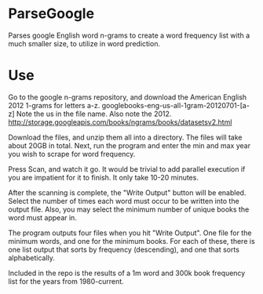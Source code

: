# ParseGoogle
Parses google English word n-grams to create a word frequency list with a much smaller size, to utilize in word prediction.

# Use
Go to the google n-grams repository, and download the American English 2012 1-grams for letters a-z.
googlebooks-eng-us-all-1gram-20120701-[a-z]
Note the us in the file name. Also note the 2012.
http://storage.googleapis.com/books/ngrams/books/datasetsv2.html

Download the files, and unzip them all into a directory. The files will take about 20GB in total.
Next, run the program and enter the min and max year you wish to scrape for word frequency.

Press Scan, and watch it go. It would be trivial to add parallel execution if you are impatient for it to finish. It only take 10-20 minutes.

After the scanning is complete, the "Write Output" button will be enabled. Select the number of times each word must occur to be written into the output file.
Also, you may select the minimum number of unique books the word must appear in.

The program outputs four files when you hit "Write Output".
One file for the minimum words, and one for the minimum books.
For each of these, there is one list output that sorts by frequency (descending), and one that sorts alphabetically.

Included in the repo is the results of a 1m word and 300k book frequency list for the years from 1980-current.
